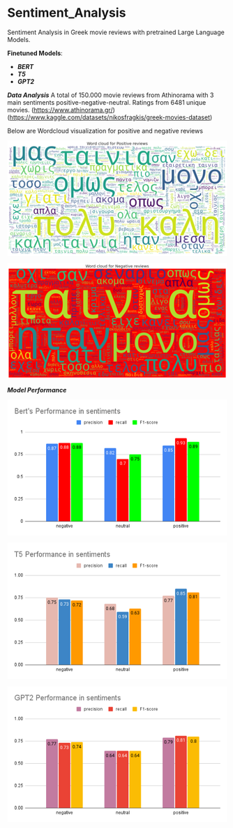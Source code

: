 # Sentiment_Analysis
Sentiment Analysis in Greek movie reviews with pretrained Large Language Models.

**Finetuned Models**:
* ***BERT***
* ***T5***
* ***GPT2***

***Data Analysis***
A total of 150.000 movie reviews from Athinorama with 3 main sentiments positive-negative-neutral.
Ratings from 6481 unique movies.
(https://www.athinorama.gr/)
(https://www.kaggle.com/datasets/nikosfragkis/greek-movies-dataset)

Below are Wordcloud visualization for positive and negative reviews 

![Example Image](images/im_1.png)

![Example Image](images/im_2.png)



***Model Performance***

![Example Image](images/im_11.png)

![Example Image](images/im_22.png)

![Example Image](images/im_33.png)
